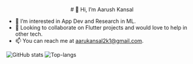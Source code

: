 <div align="center"> # 👋 Hi, I’m Aarush Kansal</div>

- 👀 I’m interested in App Dev and Research in ML.
- 💞️ Looking to collaborate on Flutter projects and would love to help in other tech.
- 📫 You can reach me at aarukansal2k1@gmail.com.

<!--
 ## Programming Languages
 
-->

![GitHub stats](https://github-readme-stats.vercel.app/api?username=Aarush2k1&show_icons=true&theme=radical)
![Top-langs](https://github-readme-stats.vercel.app/api/top-langs/?username=Aarush2k1&layout=compact)
<!---
Aarush2k1/Aarush2k1 is a ✨ special ✨ repository because its `README.md` (this file) appears on your GitHub profile.
You can click the Preview link to take a look at your changes.
--->
